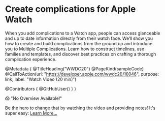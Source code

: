 # Create complications for Apple Watch

When you add complications to a Watch app, people can access glanceable and up to date information directly from their watch face. We’ll show you how to create and build complications from the ground up and introduce you to Multiple Complications. Learn how to construct timelines, use families and templates, and discover best practices on crafting a thorough complication experience.

@Metadata {
   @TitleHeading("WWDC20")
   @PageKind(sampleCode)
   @CallToAction(url: "https://developer.apple.com/wwdc20/10046", purpose: link, label: "Watch Video (20 min)")

   @Contributors {
      @GitHubUser(<replace this with your GitHub handle>)
   }
}

😱 "No Overview Available!"

Be the hero to change that by watching the video and providing notes! It's super easy:
 [Learn More…](https://wwdcnotes.github.io/WWDCNotes/documentation/wwdcnotes/contributing)
